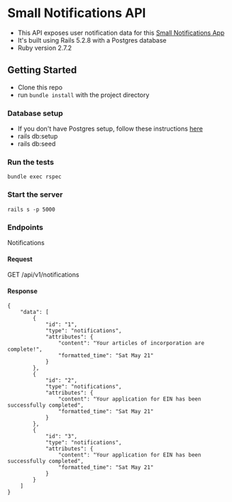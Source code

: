 # Small Notifications API

* This API exposes user notification data for this [Small Notifications App](https://github.com/scottalexandra/notifications_ui)
* It's built using Rails 5.2.8 with a Postgres database
* Ruby version 2.7.2

## Getting Started
* Clone this repo
* run `bundle install` with the project directory

### Database setup
* If you don't have Postgres setup, follow these instructions [here](https://www.postgresql.org/download/)
* rails db:setup
* rails db:seed

### Run the tests
`bundle exec rspec`

### Start the server
`rails s -p 5000`

### Endpoints
Notifications

#### Request
GET /api/v1/notifications

#### Response

```
{
    "data": [
        {
            "id": "1",
            "type": "notifications",
            "attributes": {
                "content": "Your articles of incorporation are complete!",
                "formatted_time": "Sat May 21"
            }
        },
        {
            "id": "2",
            "type": "notifications",
            "attributes": {
                "content": "Your application for EIN has been successfully completed",
                "formatted_time": "Sat May 21"
            }
        },
        {
            "id": "3",
            "type": "notifications",
            "attributes": {
                "content": "Your application for EIN has been successfully completed",
                "formatted_time": "Sat May 21"
            }
        }
    ]
}
```

